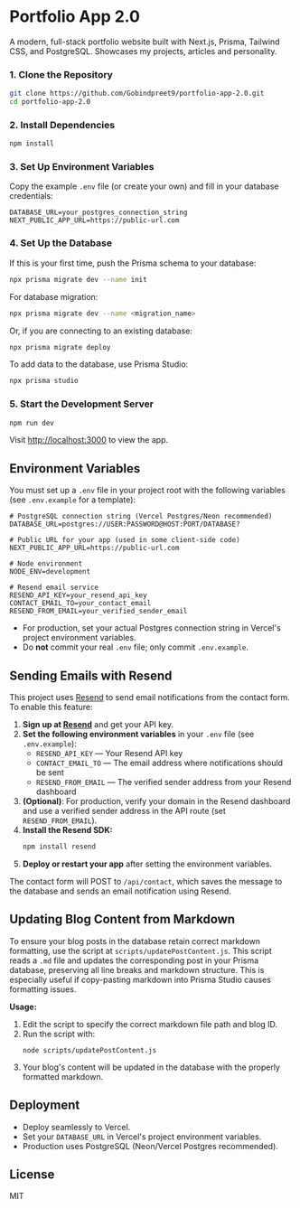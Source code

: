 # Portfolio App 2.0

A modern, full-stack portfolio website built with Next.js, Prisma, Tailwind CSS, and PostgreSQL. Showcases my projects, articles and personality. 

### 1. Clone the Repository
```bash
git clone https://github.com/Gobindpreet9/portfolio-app-2.0.git
cd portfolio-app-2.0
```

### 2. Install Dependencies
```bash
npm install
```

### 3. Set Up Environment Variables
Copy the example `.env` file (or create your own) and fill in your database credentials:
```env
DATABASE_URL=your_postgres_connection_string
NEXT_PUBLIC_APP_URL=https://public-url.com
```

### 4. Set Up the Database
If this is your first time, push the Prisma schema to your database:
```bash
npx prisma migrate dev --name init
```
For database migration:
```bash
npx prisma migrate dev --name <migration_name>
```
Or, if you are connecting to an existing database:
```bash
npx prisma migrate deploy
```
To add data to the database, use Prisma Studio:
```bash
npx prisma studio
```

### 5. Start the Development Server
```bash
npm run dev
```
Visit [http://localhost:3000](http://localhost:3000) to view the app.

## Environment Variables

You must set up a `.env` file in your project root with the following variables (see `.env.example` for a template):

```env
# PostgreSQL connection string (Vercel Postgres/Neon recommended)
DATABASE_URL=postgres://USER:PASSWORD@HOST:PORT/DATABASE?

# Public URL for your app (used in some client-side code)
NEXT_PUBLIC_APP_URL=https://public-url.com

# Node environment
NODE_ENV=development

# Resend email service
RESEND_API_KEY=your_resend_api_key
CONTACT_EMAIL_TO=your_contact_email
RESEND_FROM_EMAIL=your_verified_sender_email
```

- For production, set your actual Postgres connection string in Vercel's project environment variables.
- Do **not** commit your real `.env` file; only commit `.env.example`.

## Sending Emails with Resend

This project uses [Resend](https://resend.com/) to send email notifications from the contact form. To enable this feature:

1. **Sign up at [Resend](https://resend.com/)** and get your API key.
2. **Set the following environment variables** in your `.env` file (see `.env.example`):
   - `RESEND_API_KEY` — Your Resend API key
   - `CONTACT_EMAIL_TO` — The email address where notifications should be sent
   - `RESEND_FROM_EMAIL` — The verified sender address from your Resend dashboard
3. **(Optional)**: For production, verify your domain in the Resend dashboard and use a verified sender address in the API route (set `RESEND_FROM_EMAIL`).
4. **Install the Resend SDK:**
   ```sh
   npm install resend
   ```
5. **Deploy or restart your app** after setting the environment variables.

The contact form will POST to `/api/contact`, which saves the message to the database and sends an email notification using Resend.

## Updating Blog Content from Markdown

To ensure your blog posts in the database retain correct markdown formatting, use the script at `scripts/updatePostContent.js`. This script reads a `.md` file and updates the corresponding post in your Prisma database, preserving all line breaks and markdown structure. This is especially useful if copy-pasting markdown into Prisma Studio causes formatting issues.

**Usage:**
1. Edit the script to specify the correct markdown file path and blog ID.
2. Run the script with:
   ```
   node scripts/updatePostContent.js
   ```
3. Your blog's content will be updated in the database with the properly formatted markdown.

## Deployment
- Deploy seamlessly to Vercel.
- Set your `DATABASE_URL` in Vercel's project environment variables.
- Production uses PostgreSQL (Neon/Vercel Postgres recommended).

## License
MIT
